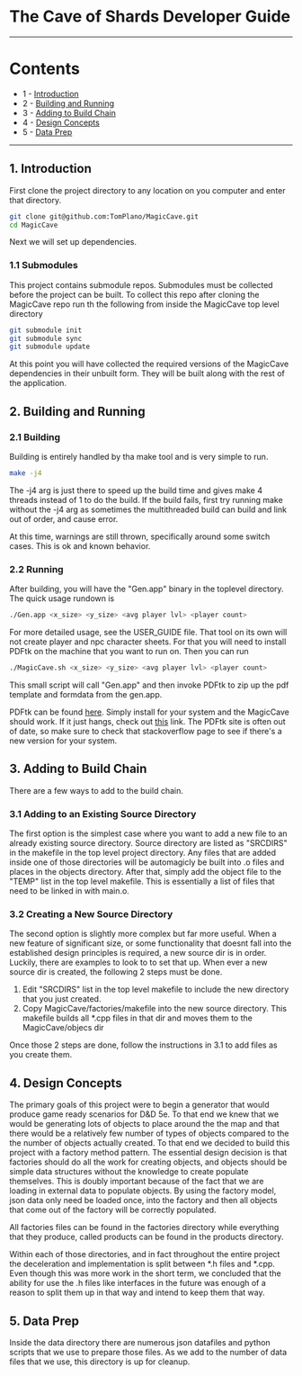 # The Cave of Shards Developer Guide

---

# Contents
- 1 - [Introduction](#1-introduction)
- 2 - [Building and Running](#2-building-and-running)
- 3 - [Adding to Build Chain](#3-adding-to-build-chain)
- 4 - [Design Concepts](#4-design-concepts)
- 5 - [Data Prep](#-data-prep)
---

## 1. Introduction
First clone the project directory to any location on you computer and enter that directory.
```bash
git clone git@github.com:TomPlano/MagicCave.git
cd MagicCave
```
Next we will set up dependencies.
 
### 1.1 Submodules
This project contains submodule repos. Submodules must be collected before the project can be built. To collect this 
repo after cloning the MagicCave repo run th the following from inside the MagicCave top level directory

```bash
git submodule init  
git submodule sync 
git submodule update
```
At this point you will have collected the required versions of the MagicCave dependencies in their unbuilt form. 
They will be built along with the rest of the application.


## 2. Building and Running
### 2.1 Building
Building is entirely handled by tha make tool and is very simple to run.
```bash
make -j4
```
The -j4 arg is just there to speed up the build time and gives make 4 threads instead of 1 to do the build. If the build
fails, first try running make without the -j4 arg as sometimes the multithreaded build can build and link out of order,
and cause error. 

At this time, warnings are still thrown, specifically around some switch cases. This is ok and known behavior.
### 2.2 Running 
After building, you will have the "Gen.app" binary in the toplevel directory. The quick usage rundown is 
```bash
./Gen.app <x_size> <y_size> <avg player lvl> <player count>
```
For more detailed usage, see the USER_GUIDE file.
That tool on its own will not create player and npc character sheets. For that you will need to install PDFtk on the machine
that you want to run on. Then you can run 
```bash
./MagicCave.sh <x_size> <y_size> <avg player lvl> <player count>
```
This small script will call "Gen.app" and then invoke PDFtk to zip up the pdf template and formdata from the gen.app.

PDFtk can be found [here](https://www.pdflabs.com/tools/pdftk-server/ "PDFtk Server page"). Simply install for your system
and the MagicCave should work. If it just hangs, check out [this](https://stackoverflow.com/questions/39750883/pdftk-hanging-on-macos-sierra "PDFtk Server Uptodate")
link. The PDFtk site is often out of date, so make sure to check that stackoverflow page to see if there's a new version for your system.

 
## 3. Adding to Build Chain
There are a few ways to add to the build chain. 
### 3.1 Adding to an Existing Source Directory 
The first option is the simplest case where you want to add a new file 
to an already existing source directory. Source directory are listed as "SRCDIRS" in the makefile in the top level project 
directory. Any files that are added inside one of those directories will be automagicly be built into .o files and places
in the objects directory. After that, simply add the object file to the "TEMP" list in the top level makefile. This is essentially
a list of files that need to be linked in with main.o.  
### 3.2 Creating a New Source Directory
The second option is slightly more complex but far more useful. When a new feature of significant size, or some functionality that
doesnt fall into the established design principles is required, a new source dir is in order.
Luckily, there are examples to look to to set that up. When ever a new source dir is created, the following 2 steps must be done.
1. Edit "SRCDIRS" list in the top level makefile to include the new directory that you just created.
2. Copy MagicCave/factories/makefile into the new source directory. This makefile builds all *.cpp files in that dir and moves them to the MagicCave/objecs dir

Once those 2 steps are done, follow the instructions in 3.1 to add files as you create them.

## 4. Design Concepts

The primary goals of this project were to begin a generator that would produce game ready scenarios for D&D 5e. To that end we 
knew that we would be generating lots of objects to place around the the map and that there would be a relatively few number of
types of objects compared to the the number of objects actually created. To that end we decided to build this project with a
factory method pattern. The essential design decision is that factories should do all the work for creating objects, and objects should be simple
data structures without the knowledge to create populate themselves. This is doubly important because of the fact that we are 
loading in external data to populate objects. By using the factory model, json data only need be loaded once, into the factory
and then all objects that come out of the factory will be correctly populated. 

All factories files can be found in the factories directory while everything that they produce, called products can be found in the 
products directory. 

Within each of those directories, and in fact throughout the entire project the deceleration and implementation is split 
between *.h files and  *.cpp. Even though this was more work in the short term, we concluded that the ability for use the .h files
like interfaces in the future was enough of a reason to split them up in that way and intend to keep them that way. 

## 5. Data Prep

Inside the data directory there are numerous json datafiles and python scripts that we use to prepare those files. As we
add to the number of data files that we use, this directory is up for cleanup.



